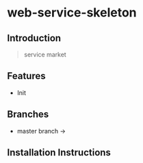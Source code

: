 # web-service-skeleton

## Introduction

> service market 

## Features

- Init

## Branches
- master branch -> 

## Installation Instructions
